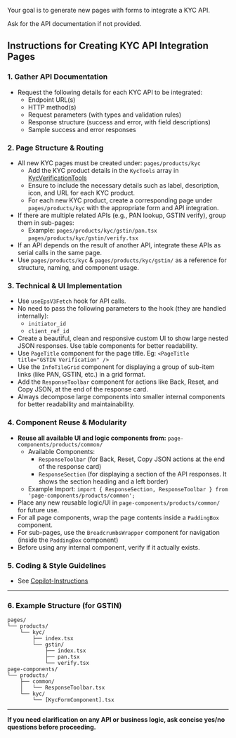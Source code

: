 Your goal is to generate new pages with forms to integrate a KYC API.

Ask for the API documentation if not provided.

## Instructions for Creating KYC API Integration Pages

### 1. Gather API Documentation

- Request the following details for each KYC API to be integrated:
	- Endpoint URL(s)
	- HTTP method(s)
	- Request parameters (with types and validation rules)
	- Response structure (success and error, with field descriptions)
	- Sample success and error responses

### 2. Page Structure & Routing

- All new KYC pages must be created under: `pages/products/kyc`
  - Add the KYC product details in the `KycTools` array in [KycVerificationTools](../../page-components/products/kyc/KycVerificationTools.tsx)
  - Ensure to include the necessary details such as label, description, icon, and URL for each KYC product.
  - For each new KYC product, create a corresponding page under `pages/products/kyc` with the appropriate form and API integration.
- If there are multiple related APIs (e.g., PAN lookup, GSTIN verify), group them in sub-pages:
	- Example:
	  `pages/products/kyc/gstin/pan.tsx`
	  `pages/products/kyc/gstin/verify.tsx`
- If an API depends on the result of another API, integrate these APIs as serial calls in the same page.
- Use `pages/products/kyc` & `pages/products/kyc/gstin/` as a reference for structure, naming, and component usage.

### 3. Technical & UI Implementation
- Use `useEpsV3Fetch` hook for API calls.
- No need to pass the following parameters to the hook (they are handled internally):
	- `initiator_id`
	- `client_ref_id`
- Create a beautiful, clean and responsive custom UI to show large nested JSON responses. Use table components for better readability.
- Use `PageTitle` component for the page title. Eg: `<PageTitle title="GSTIN Verification" />`
- Use the `InfoTileGrid` component for displaying a group of sub-item links (like PAN, GSTIN, etc.) in a grid format.
- Add the `ResponseToolbar` component for actions like Back, Reset, and Copy JSON, at the end of the response card.
- Always decompose large components into smaller internal components for better readability and maintainability.

### 4. Component Reuse & Modularity

- **Reuse all available UI and logic components from:**
  `page-components/products/common/`
	- Available Components:
		- `ResponseToolbar` (for Back, Reset, Copy JSON actions at the end of the response card)
		- `ResponseSection` (for displaying a section of the API responses. It shows the section heading and a left border)
	- Example Import: `import { ResponseSection, ResponseToolbar } from 'page-components/products/common';`
- Place any new reusable logic/UI in `page-components/products/common/` for future use.
- For all page components, wrap the page contents inside a `PaddingBox` component.
- For sub-pages, use the `BreadcrumbsWrapper` component for navigation (inside the `PaddingBox` component)
- Before using any internal component, verify if it actually exists.

### 5. Coding & Style Guidelines

- See [Copilot-Instructions](../copilot-instructions.md)

---

### 6. Example Structure (for GSTIN)

```
pages/
└── products/
    └── kyc/
        ├── index.tsx
        └── gstin/
            ├── index.tsx
            ├── pan.tsx
            └── verify.tsx
page-components/
└── products/
    ├── common/
    │   └── ResponseToolbar.tsx
    └── kyc/
        └── [KycFormComponent].tsx
```
---

**If you need clarification on any API or business logic, ask concise yes/no questions before proceeding.**
